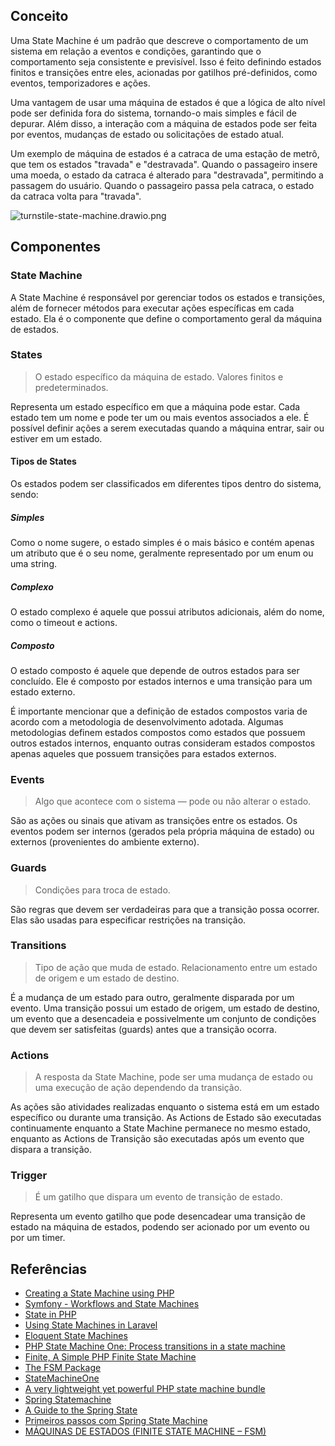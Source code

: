 ## Conceito

Uma State Machine é um padrão que descreve o comportamento de um sistema em relação a eventos e condições,
garantindo que o comportamento seja consistente e previsível. Isso é feito definindo estados finitos e transições
entre eles, acionadas por gatilhos pré-definidos, como eventos, temporizadores e ações.

Uma vantagem de usar uma máquina de estados é que a lógica de alto nível pode ser definida fora do sistema, tornando-o
mais simples e fácil de depurar. Além disso, a interação com a máquina de estados pode ser feita por eventos,
mudanças de estado ou solicitações de estado atual.

Um exemplo de máquina de estados é a catraca de uma estação de metrô, que tem os estados "travada" e "destravada".
Quando o passageiro insere uma moeda, o estado da catraca é alterado para "destravada", permitindo a passagem do
usuário.
Quando o passageiro passa pela catraca, o estado da catraca volta para "travada".

![turnstile-state-machine.drawio.png](../turnstile-state-machine.drawio.png)

## Componentes

### State Machine

A State Machine é responsável por gerenciar todos os estados e transições, além de fornecer métodos para executar ações
específicas em cada estado. Ela é o componente que define o comportamento geral da máquina de estados.

### States

> O estado específico da máquina de estado. Valores finitos e predeterminados.

Representa um estado específico em que a máquina pode estar. Cada estado tem um nome e pode ter um ou mais eventos
associados a ele. É possível definir ações a serem executadas quando a máquina entrar, sair ou estiver em um estado.

#### Tipos de States

Os estados podem ser classificados em diferentes tipos dentro do sistema, sendo:

##### Simples

Como o nome sugere, o estado simples é o mais básico e contém apenas um atributo que é o seu nome, geralmente
representado por um enum ou uma string.

##### Complexo

O estado complexo é aquele que possui atributos adicionais, além do nome, como o timeout e actions.

##### Composto

O estado composto é aquele que depende de outros estados para ser concluído. Ele é composto por estados internos e uma
transição para um estado externo.

É importante mencionar que a definição de estados compostos varia de acordo com a metodologia de desenvolvimento
adotada. Algumas metodologias definem estados compostos como estados que possuem outros estados internos, enquanto
outras consideram estados compostos apenas aqueles que possuem transições para estados externos.

### Events

> Algo que acontece com o sistema — pode ou não alterar o estado.

São as ações ou sinais que ativam as transições entre os estados. Os eventos podem ser internos (gerados pela própria
máquina de estado) ou externos (provenientes do ambiente externo).

### Guards

> Condições para troca de estado.

São regras que devem ser verdadeiras para que a transição possa ocorrer. Elas são usadas para especificar restrições
na transição.

### Transitions

> Tipo de ação que muda de estado. Relacionamento entre um estado de origem e um estado de destino.

É a mudança de um estado para outro, geralmente disparada por um evento. Uma transição possui um estado de
origem, um estado de destino, um evento que a desencadeia e possivelmente um conjunto de condições que devem ser
satisfeitas (guards) antes que a transição ocorra.

### Actions

> A resposta da State Machine, pode ser uma mudança de estado ou uma execução de ação dependendo da transição.

As ações são atividades realizadas enquanto o sistema está em um estado específico ou durante uma transição. As Actions
de Estado são executadas continuamente enquanto a State Machine permanece no mesmo estado, enquanto as Actions de
Transição são executadas após um evento que dispara a transição.

### Trigger

> É um gatilho que dispara um evento de transição de estado.

Representa um evento gatilho que pode desencadear uma transição de estado na máquina de estados, podendo ser
acionado por um evento ou por um timer.

## Referências

- [Creating a State Machine using PHP](https://medium.com/cook-php/creating-a-state-machine-using-php-ddef9395430e)
- [Symfony - Workflows and State Machines](https://symfony.com/doc/current/workflow/workflow-and-state-machine.html)
- [State in PHP](https://refactoring.guru/design-patterns/state/php/example)
- [Using State Machines in Laravel](https://itnext.io/using-state-machines-in-laravel-bbc07384c232)
- [Eloquent State Machines](https://laravel-news.com/eloquent-state-machines)
- [PHP State Machine One: Process transitions in a state machine](https://www.phpclasses.org/package/10994-PHP-Process-transitions-in-a-state-machine.html)
- [Finite, A Simple PHP Finite State Machine](https://github.com/yohang/Finite)
- [The FSM Package](https://github.com/pear/FSM)
- [StateMachineOne](https://github.com/EFTEC/StateMachineOne)
- [A very lightweight yet powerful PHP state machine bundle](https://github.com/winzou/StateMachineBundle)
- [Spring Statemachine](https://docs.spring.io/spring-statemachine/docs/current/reference/)
- [A Guide to the Spring State](https://www.baeldung.com/spring-state-machine)
- [Primeiros passos com Spring State Machine](https://medium.com/nstech/spring-state-machine-como-op%C3%A7%C3%A3o-97144586bf48)
- [MÁQUINAS DE ESTADOS (FINITE STATE MACHINE – FSM)](https://www.joober.eu/maquinas-de-estado-finitas/)
